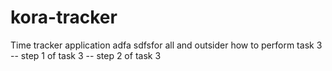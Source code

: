 # kora-tracker
Time tracker application adfa sdfsfor all and outsider
how to perform task 3
-- step 1 of task 3
-- step 2 of task 3